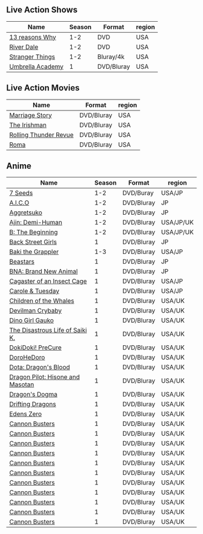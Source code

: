 ## Live Action Shows
| Name | Season | Format | region |
|-----------	|------------  | -------------| ---------|
| [13 reasons Why ](https://www.imdb.com/title/tt1837492)| 1-2 | DVD | USA |
| [River Dale](https://www.imdb.com/title/tt4574334)| 1-2 | DVD | USA |
| [Stranger Things](https://www.imdb.com/title/tt4574334)| 1-2 | Bluray/4k | USA |
| [Umbrella Academy](https://www.imdb.com/title/tt1312171) | 1 | DVD/Bluray | USA |
 
## Live Action Movies
| Name | Format | region |
|-----------	|-------------------------| ---------|
| [Marriage Story](https://www.imdb.com/title/tt7653254)| DVD/Bluray | USA |
| [The Irishman](https://www.imdb.com/title/tt1302006)| DVD/Bluray | USA |
| [Rolling Thunder Revue](https://www.imdb.com/title/tt9577852)| DVD/Bluray | USA |
| [Roma](https://www.imdb.com/title/tt6155172)| DVD/Bluray | USA |

## Anime
| Name | Season | Format | region |
|-----------	|------------  | -------------| ---------|
| [7 Seeds ](https://www.imdb.com/title/tt1837492)| 1-2 | DVD/Buray | USA/JP |
| [A.I.C.O](https://www.imdb.com/title/tt4574334)| 1-2 | DVD/Bluray | JP |
| [Aggretsuko](https://www.imdb.com/title/tt4574334)| 1-2 | DVD/Bluray | JP |
| [Ajin: Demi-Human](https://www.imdb.com/title/tt1312171) | 1-2 | DVD/Bluray | USA/JP/UK |
| [B: The Beginning](https://www.imdb.com/title/tt1312171) | 1-2 | DVD/Bluray | USA/JP/UK |
| [Back Street Girls](https://www.imdb.com/title/tt1312171) | 1 | DVD/Bluray | JP |
| [Baki the Grappler](https://www.imdb.com/title/tt1312171) | 1-3 | DVD/Bluray | USA/JP |
| [Beastars](https://www.imdb.com/title/tt1312171) | 1 | DVD/Bluray | JP |
| [BNA: Brand New Animal](https://www.imdb.com/title/tt1312171) | 1 | DVD/Bluray | JP |
| [Cagaster of an Insect Cage](https://www.imdb.com/title/tt1312171) | 1 | DVD/Bluray | USA/JP |
| [Carole & Tuesday](https://www.imdb.com/title/tt1312171) | 1 | DVD/Bluray | USA/JP
| [Children of the Whales](https://www.imdb.com/title/tt1312171) | 1 | DVD/Bluray | USA/UK |
| [Devilman Crybaby](https://www.imdb.com/title/tt1312171) | 1 | DVD/Bluray | USA/UK |
| [Dino Girl Gauko](https://www.imdb.com/title/tt1312171) | 1 | DVD/Bluray | USA/UK |
| [The Disastrous Life of Saiki K.](https://www.imdb.com/title/tt1312171) | 1 | DVD/Bluray | USA/UK |
| [DokiDoki! PreCure](https://www.imdb.com/title/tt1312171) | 1 | DVD/Bluray | USA/UK |
| [DoroHeDoro](https://www.imdb.com/title/tt1312171) | 1 | DVD/Bluray | USA/UK |
| [Dota: Dragon's Blood](https://www.imdb.com/title/tt1312171) | 1 | DVD/Bluray | USA/UK |
| [Dragon Pilot: Hisone and Masotan](https://www.imdb.com/title/tt1312171) | 1 | DVD/Bluray | USA/UK |
| [Dragon's Dogma](https://www.imdb.com/title/tt1312171) | 1 | DVD/Bluray | USA/UK |
| [Drifting Dragons](https://www.imdb.com/title/tt1312171) | 1 | DVD/Bluray | USA/UK |
| [Edens Zero](https://www.imdb.com/title/tt1312171) | 1 | DVD/Bluray | USA/UK |
| [Cannon Busters](https://www.imdb.com/title/tt1312171) | 1 | DVD/Bluray | USA/UK |
| [Cannon Busters](https://www.imdb.com/title/tt1312171) | 1 | DVD/Bluray | USA/UK |
| [Cannon Busters](https://www.imdb.com/title/tt1312171) | 1 | DVD/Bluray | USA/UK |
| [Cannon Busters](https://www.imdb.com/title/tt1312171) | 1 | DVD/Bluray | USA/UK |
| [Cannon Busters](https://www.imdb.com/title/tt1312171) | 1 | DVD/Bluray | USA/UK |
| [Cannon Busters](https://www.imdb.com/title/tt1312171) | 1 | DVD/Bluray | USA/UK |
| [Cannon Busters](https://www.imdb.com/title/tt1312171) | 1 | DVD/Bluray | USA/UK |
| [Cannon Busters](https://www.imdb.com/title/tt1312171) | 1 | DVD/Bluray | USA/UK |
| [Cannon Busters](https://www.imdb.com/title/tt1312171) | 1 | DVD/Bluray | USA/UK |
| [Cannon Busters](https://www.imdb.com/title/tt1312171) | 1 | DVD/Bluray | USA/UK |
| [Cannon Busters](https://www.imdb.com/title/tt1312171) | 1 | DVD/Bluray | USA/UK |
